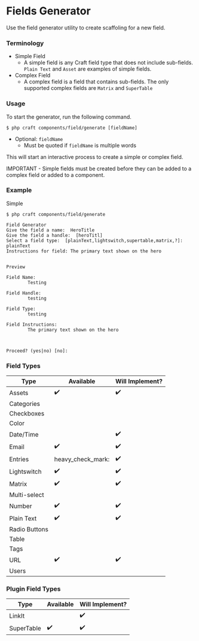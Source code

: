 # Fields Generator
Use the field generator utility to create scaffoling for a new field.

### Terminology

* Simple Field
  * A simple field is any Craft field type that does not include sub-fields. `Plain Text` and `Asset` are examples of simple fields.
* Complex Field
  * A complex field is a field that contains sub-fields. The only supported complex fields are `Matrix` and `SuperTable`
  

### Usage
To start the generator, run the following command.
```shell
$ php craft components/field/generate [fieldName]
```
* Optional: `fieldName`
  * Must be quoted if `fieldName` is multiple words

This will start an interactive process to create a simple or complex field.

IMPORTANT - Simple fields must be created before they can be added to a complex field or added to a component.


### Example
Simple
```shell
$ php craft components/field/generate

Field Generator
Give the field a name:  HeroTitle
Give the field a handle:  [heroTitl]
Select a field type:  [plainText,lightswitch,supertable,matrix,?]: plainText
Instructions for field: The primary text shown on the hero


Preview

Field Name:
        Testing

Field Handle:
        testing

Field Type:
        testing

Field Instructions:
        The primary text shown on the hero



Proceed? (yes|no) [no]:
```

### Field Types
| Type | Available | Will Implement? |
|---|---|---|
| Assets | :heavy_check_mark: | :heavy_check_mark: |
| Categories | | |
| Checkboxes | | |
| Color | | |
| Date/Time | | :heavy_check_mark: |
| Email | :heavy_check_mark: | :heavy_check_mark: |
| Entries | heavy_check_mark: | :heavy_check_mark: |
| Lightswitch | :heavy_check_mark: | :heavy_check_mark: |
| Matrix | :heavy_check_mark: | :heavy_check_mark: |
| Multi-select | | |
| Number | :heavy_check_mark: | :heavy_check_mark: |
| Plain Text | :heavy_check_mark: | :heavy_check_mark: |
| Radio Buttons | | |
| Table | | |
| Tags | | |
| URL | :heavy_check_mark: | :heavy_check_mark: |
| Users | | |

### Plugin Field Types
| Type | Available | Will Implement? |
|---|---|---|
| LinkIt | | :heavy_check_mark: |
| SuperTable | :heavy_check_mark: | :heavy_check_mark: |